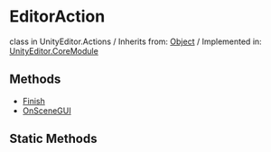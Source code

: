 # EditorAction
class in UnityEditor.Actions
 / Inherits from: <a href="https://docs.unity3d.com/6000.2/Documentation/ScriptReference/Object.html">Object</a> / Implemented in: <a href="https://docs.unity3d.com/6000.2/Documentation/ScriptReference/UnityEditor.CoreModule.html">UnityEditor.CoreModule</a>

## Methods
- <a href="https://docs.unity3d.com/6000.2/Documentation/ScriptReference/EditorAction.Finish.html">Finish</a>
- <a href="https://docs.unity3d.com/6000.2/Documentation/ScriptReference/EditorAction.OnSceneGUI.html">OnSceneGUI</a>

## Static Methods
